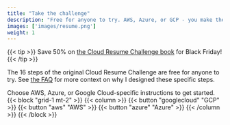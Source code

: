 ```yaml
---
title: "Take the challenge"
description: "Free for anyone to try. AWS, Azure, or GCP - you make the choice!"
images: ['images/resume.png']
weight: 1
---
```


{{< tip >}}
Save 50% on [the Cloud Resume Challenge book](https://forrestbrazeal.gumroad.com/l/cloud-resume-challenge-book/black-friday-2021) for Black Friday!
{{< /tip >}}

The 16 steps of the original Cloud Resume Challenge are free for anyone to try. See [the FAQ](../faq) for more context on why I designed these specific steps.

Choose AWS, Azure, or Google Cloud-specific instructions to get started.
{{< block "grid-1 mt-2" >}}
{{< column >}}
{{< button "googlecloud" "GCP" >}}
{{< button "aws" "AWS" >}}
{{< button "azure" "Azure" >}}
{{< /column >}}
{{< /block >}}